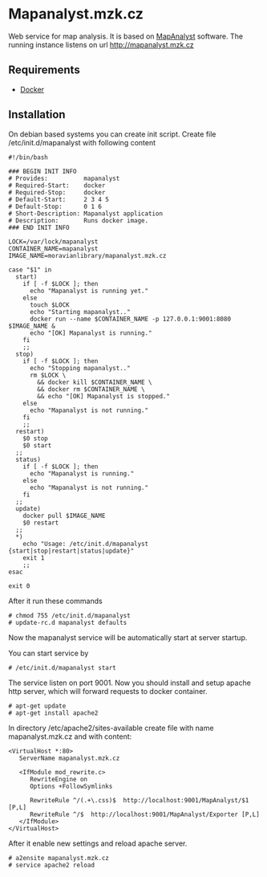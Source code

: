 # Mapanalyst.mzk.cz

Web service for map analysis. It is based on [MapAnalyst](http://mapanalyst.org/) software. The running instance listens on url http://mapanalyst.mzk.cz

## Requirements
* [Docker](https://www.docker.com/)

## Installation

On debian based systems you can create init script. Create file /etc/init.d/mapanalyst with following content

```
#!/bin/bash

### BEGIN INIT INFO
# Provides:          mapanalyst
# Required-Start:    docker
# Required-Stop:     docker
# Default-Start:     2 3 4 5
# Default-Stop:      0 1 6
# Short-Description: Mapanalyst application
# Description:       Runs docker image.
### END INIT INFO

LOCK=/var/lock/mapanalyst
CONTAINER_NAME=mapanalyst
IMAGE_NAME=moravianlibrary/mapanalyst.mzk.cz

case "$1" in
  start)
    if [ -f $LOCK ]; then
      echo "Mapanalyst is running yet."
    else
      touch $LOCK
      echo "Starting mapanalyst.."
      docker run --name $CONTAINER_NAME -p 127.0.0.1:9001:8080 $IMAGE_NAME &
      echo "[OK] Mapanalyst is running."
    fi
    ;;
  stop)
    if [ -f $LOCK ]; then
      echo "Stopping mapanalyst.."
      rm $LOCK \
        && docker kill $CONTAINER_NAME \
        && docker rm $CONTAINER_NAME \
        && echo "[OK] Mapanalyst is stopped."
    else
      echo "Mapanalyst is not running."
    fi
    ;;
  restart)
    $0 stop
    $0 start
  ;;
  status)
    if [ -f $LOCK ]; then
      echo "Mapanalyst is running."
    else
      echo "Mapanalyst is not running."
    fi
  ;;
  update)
    docker pull $IMAGE_NAME
    $0 restart
  ;;
  *)
    echo "Usage: /etc/init.d/mapanalyst {start|stop|restart|status|update}"
    exit 1
    ;;
esac

exit 0
```

After it run these commands

```
# chmod 755 /etc/init.d/mapanalyst
# update-rc.d mapanalyst defaults
```

Now the mapanalyst service will be automatically start at server startup.

You can start service by

```
# /etc/init.d/mapanalyst start
```

The service listen on port 9001. Now you should install and setup apache http server, which will forward requests to docker container.

```
# apt-get update
# apt-get install apache2
```

In directory /etc/apache2/sites-available create file with name mapanalyst.mzk.cz and with content:

```
<VirtualHost *:80>
   ServerName mapanalyst.mzk.cz

   <IfModule mod_rewrite.c>
      RewriteEngine on
      Options +FollowSymlinks

      RewriteRule ^/(.+\.css)$  http://localhost:9001/MapAnalyst/$1 [P,L]
      RewriteRule ^/$  http://localhost:9001/MapAnalyst/Exporter [P,L]
   </IfModule>
</VirtualHost>
```

After it enable new settings and reload apache server.

```
# a2ensite mapanalyst.mzk.cz
# service apache2 reload
```
